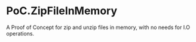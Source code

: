 # PoC.ZipFileInMemory
A Proof of Concept for zip and unzip files in memory, with no needs for I.O operations.
